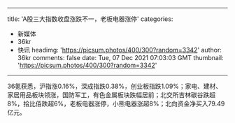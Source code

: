 
---
title: 'A股三大指数收盘涨跌不一，老板电器涨停'
categories: 
 - 新媒体
 - 36kr
 - 快讯
headimg: 'https://picsum.photos/400/300?random=3342'
author: 36kr
comments: false
date: Tue, 07 Dec 2021 07:03:03 GMT
thumbnail: 'https://picsum.photos/400/300?random=3342'
---

<div>   
36氪获悉，沪指涨0.16%，深成指跌0.38%，创业板指跌1.09%；家电、建材、家居用品板块领涨，国防军工，有色金属板块跌幅居前；北交所吉林碳谷跌超8%，拾比佰跌超6%，老板电器涨停，小熊电器涨超8%；北向资金净买入79.49亿元。  
</div>
            